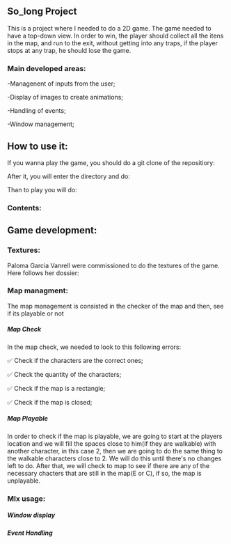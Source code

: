 ## So_long Project
<p> This is a project where I needed to do a 2D game. The game needed to have a top-down view. In order to win, the player should collect all the itens in the map, and run to the exit, without getting into any traps, if the player stops at
any trap, he should lose the game.</p>
<p></p>


### Main developed areas:
<p>  -Managenent of inputs from the user;</p>
<p>  -Display of images to create animations;</p>
<p>  -Handling of events;</p>
<p>  -Window management;</p>


## How to use it:
<p> If you wanna play the game, you should do a git clone of the repositiory: </p>

<p> After it, you will enter the directory and do: </p>

<p> Than to play you will do: </p>


### Contents:
<l>

  
## Game development:

### Textures:
<p> Paloma Garcia Vanrell were commissioned to do the textures of the game. Here follows her dossier:</p>


### Map managment:
<p> The map management is consisted in the checker of the map and then, see if its playable or not</p>


##### Map Check
<p> In the map check, we needed to look to this following errors: </p>
<p> ✅ Check if the characters are the correct ones; </p>
<p> ✅ Check the quantity of the characters;</p>
<p> ✅ Check if the map is a rectangle;</p>
<p> ✅ Check if the map is closed;</p>

##### Map Playable
<p> In order to check if the map is playable, we are going to start at the players location and we will fill the spaces close to him(if they are walkable) with another character,
in this case 2, then we are going to do the same thing to the walkable characters close to 2. We will do this until there's no changes left to do. After that, we will check to map
to see if there are any of the necessary chacters that are still in the map(E or C), if so, the map is unplayable.</p>

### Mlx usage:
<p></p>

##### Window display


##### Event Handling


<p></p>

